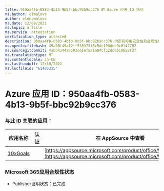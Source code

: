 ```yaml
---
title: 950aa4fb-0583-4b13-9b5f-bbc92b9cc376 的 Azure 应用 ID 信息
ms.author: elmalova
author: elenamalova
ms.date: 12/09/2021
ms.topic: article
ms.service: attestation
certification_type: attested
description: 950aa4fb-0583-4b13-9b5f-bbc92b9cc376 的所有可用安全性和合规性信息。
ms.openlocfilehash: 49a30f49a12ff535973f8c5dc198dee9c0147782
ms.sourcegitcommit: 4abb4344a6593d61ef5a1a84cf32dc6610652f2f
ms.translationtype: MT
ms.contentlocale: zh-CN
ms.lasthandoff: 12/10/2021
ms.locfileid: "61406315"
---
```

# <a name="azure-app-id-950aa4fb-0583-4b13-9b5f-bbc92b9cc376"></a>Azure 应用 ID：950aa4fb-0583-4b13-9b5f-bbc92b9cc376


### <a name="apps-associated-with-this-id"></a>与此 ID 关联的应用：
| **应用名称** | **认证** | **在 AppSource 中查看** |
|--------------|---------------|-----------------------|
| [10xGoals](https://docs.microsoft.com/microsoft-365-app-certification/forward/WA200003122) |  | [https://appsource.microsoft.com/product/office/WA200003122](https://appsource.microsoft.com/product/office/WA200003122) |

### <a name="microsoft-365-app-compliance-status"></a>Microsoft 365应用合规性状态
- Publisher证明状态：已完成
